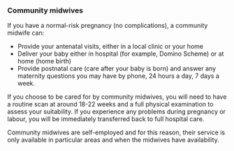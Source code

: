 ###  **Community midwives**

If you have a normal-risk pregnancy (no complications), a community midwife
can:

  * Provide your antenatal visits, either in a local clinic or your home 
  * Deliver your baby either in hospital (for example, Domino Scheme) or at home (home birth) 
  * Provide postnatal care (care after your baby is born) and answer any maternity questions you may have by phone, 24 hours a day, 7 days a week. 

If you choose to be cared for by community midwives, you will need to have a
routine scan at around 18-22 weeks and a full physical examination to assess
your suitability. If you experience any problems during pregnancy or labour,
you will be immediately transferred back to full hospital care.

Community midwives are self-employed and for this reason, their service is
only available in particular areas and when the midwives have availability.
